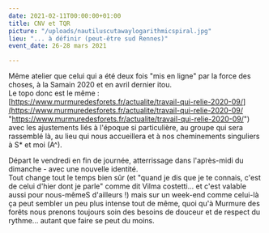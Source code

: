 ```yaml
---
date: 2021-02-11T00:00:00+01:00
title: CNV et TQR
picture: "/uploads/nautiluscutawaylogarithmicspiral.jpg"
lieu: "... à définir (peut-être sud Rennes)"
event_date: 26-28 mars 2021

---
```

Même atelier que celui qui a été deux fois "mis en ligne" par la force des choses, à la Samain 2020 et en avril dernier itou.  
Le topo donc est le même : [https://www.murmuredesforets.fr/actualite/travail-qui-relie-2020-09/](https://www.murmuredesforets.fr/actualite/travail-qui-relie-2020-09/ "https://www.murmuredesforets.fr/actualite/travail-qui-relie-2020-09/") avec les ajustements liés à l'époque si particulière, au groupe qui sera rassemblé là, au lieu qui nous accueillera et à nos cheminements singuliers à S* et moi (A^).  
  
Départ le vendredi en fin de journée, atterrissage dans l'après-midi du dimanche - avec une nouvelle identité.  
Tout change tout le temps bien sûr (et "quand je dis que je te connais, c'est de celui d'hier dont je parle" comme dit Vilma costetti... et c'est valable aussi pour nous-mêmeS d'ailleurs !) mais sur un week-end comme celui-là ça peut sembler un peu plus intense tout de même, quoi qu'à Murmure des forêts nous prenons toujours soin des besoins de douceur et de respect du rythme... autant que faire se peut du moins.